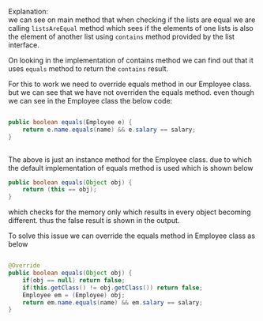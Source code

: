 

Explanation:<br>
 we can see on main method that when checking if the lists are equal
we are calling `listsAreEqual` method which sees if the elements of 
one lists is also the element of another list using `contains` method 
provided by the list interface.

On looking in the implementation of contains method we can find out that
it uses `equals` method to return the `contains` result.

For this to work we need to override equals method in our Employee class.
but we can see that we have not overriden the equals method. even though we can
see in the Employee class the below code:
```java

public boolean equals(Employee e) {
    return e.name.equals(name) && e.salary == salary;
}
    
```

The above is just an instance method for the Employee class. due to which the default 
implementation of equals method is used which is shown below
```java
public boolean equals(Object obj) {
    return (this == obj);
}
```

which checks for the memory only which results in every object becoming different. thus the false
result is shown in the output.

To solve this issue we can override the equals method in Employee class as below
```java

@Override
public boolean equals(Object obj) {
    if(obj == null) return false;
    if(this.getClass() != obj.getClass()) return false;
    Employee em = (Employee) obj;
    return em.name.equals(name) && em.salary == salary;
}

```
